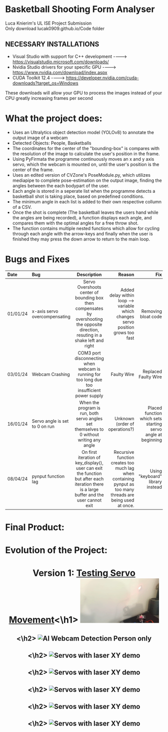 # Basketball Shooting Form Analyser 
Luca Knierim's UL ISE Project Submission\
Only download lucak0909.github.io/Code folder

 ## NECESSARY INSTALLATIONS
  - Visual Studio with support for C++ development  ----> https://visualstudio.microsoft.com/downloads/
  - Nvidia Studio drivers for your specific GPU  ----> https://www.nvidia.com/download/index.aspx
  - CUDA Toolkit 12.4  ----> https://developer.nvidia.com/cuda-downloads?target_os=Windows

These downloads will allow your GPU to process the images instead of your CPU greatly increasing frames per second

# What the project does:
- Uses an Ultralytics object detection model (YOLOv8) to annotate the output image of a webcam
- Detected Objects: People, Basketballs
- The coordinates for the center of the "bounding-box" is compares with the resolution of the image to calculate the user's position in the frame.
- Using PyFirmata the programme continuously moves an x and y axis servo, which the webcam is mounted on, until the user's position is the center of the frame.
- Uses an edited version of CVZone's PoseModule.py, which utilizes mediapipe to complete pose-estimation on the output image, finding the angles between the each bodypart of the user.
- Each angle is stored in a seperate list when the programme detects a basketball shot is taking place, based on predefined conditions.
- The minimum angle in each list is added to their own respective collumn of a CSV.
- Once the shot is complete (The basketball leaves the users hand while the angles are being recorded), a function displays each angle, and compares them with the optimal angles for a free throw shot.
- The function contains multiple nested functions which allow for cycling through each angle with the arrow-keys and finally when the user is finished they may press the down arrow to return to the main loop.

# Bugs and Fixes
| Date | Bug      | Description | Reason | Fix    |
| :--- | :---     |    :----:   |   ---: |   ---: |
|01/01/24| x-axis servo overcompensating | Servo Overshoots center of bounding box then compensates by overshooting the opposite direction, resuting in a shake left and right | Added delay within loop --> variable which changes servo position grows too fast | Removing bloat code |
|03/01/24| Webcam Crashing | COM3 port disconnecting when webcam is running for too long due too insufficient power supply | Faulty Wire | Replaced Faulty Wire |
|16/01/24| Servo angle is set to 0 on run | When the program is run, both servo angles set themselves to 0 without writing any angle | Unknown (order of operations?) | Placed function which sets starting servo angle at beginning |
|08/04/24| pynput function lag | On first iteration of key_display(), user can exit the function but after each iteration there is a large buffer and the user cannot exit | Recursive function creates too much lag when containing pynput as too many threads are being used at once. | Using "keyboard" library instead |


# Final Product:


# Evolution of the Project:

<div align='center'>
    <h1>Version 1: <u>Testing Servo Movement</u><\h1>
    <img src='/docs/videos/LaserXY.gif' title='Servos with laser XY demo' width='50%' padding='5px'/>
    <h2><\h2>
    <img src='/docs/videos/detectionV1.gif' title='AI Webcam Detection Person only' width='50%'/>
    <h2><\h2>
    <img src='/docs/videos/detectionV2.gif' title='Servos with laser XY demo' width='50%'/>
    <h2><\h2>
    <img src='/docs/videos/V3.gif' title='Servos with laser XY demo' width='50%'/>
    <h2><\h2>
    <img src='/docs/videos/V4.gif' title='Servos with laser XY demo' width='50%'/>
    <h2><\h2>
    <img src='/docs/videos/V4.gif' title='Servos with laser XY demo' width='50%'/>
    <h2><\h2>
    <img src='/docs/videos/V6.gif' title='Servos with laser XY demo' width='50%'/>
</div>
